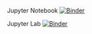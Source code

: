 Jupyter Notebook
[![Binder](https://mybinder.org/badge_logo.svg)](https://mybinder.org/v2/gh/ismms-himc/clustergrammer2-test/master)

Jupyter Lab
[![Binder](https://mybinder.org/badge_logo.svg)](https://mybinder.org/v2/gh/ismms-himc/clustergrammer2-test/master?urlpath=lab)
